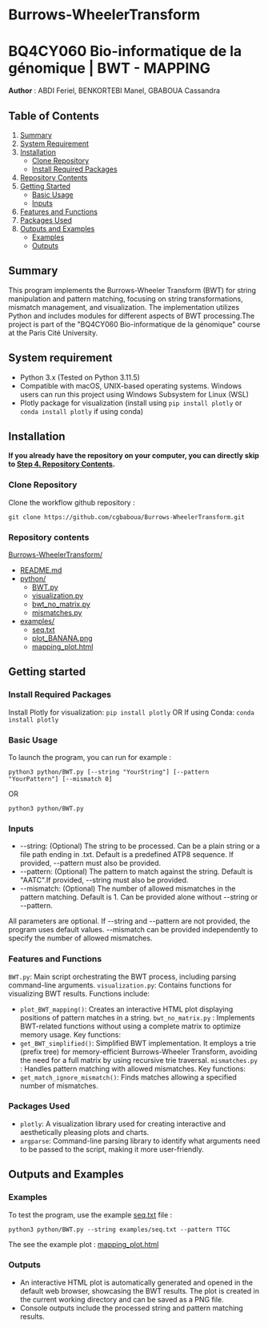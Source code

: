 # Burrows-WheelerTransform

# BQ4CY060 Bio-informatique de la génomique | BWT - MAPPING
**Author** : ABDI Feriel, BENKORTEBI Manel, GBABOUA Cassandra

## Table of Contents
1. [Summary](#summary)
2. [System Requirement](#system-requirement)
3. [Installation](#installation)
   - [Clone Repository](#clone-repository)
   - [Install Required Packages](#install-required-packages)
4. [Repository Contents](#repository-contents)
5. [Getting Started](#getting-started)
   - [Basic Usage](#basic-usage)
   - [Inputs](#inputs)
6. [Features and Functions](#features-and-functions)
7. [Packages Used](#packages-used)
8. [Outputs and Examples](#outputs-and-examples)
   - [Examples](#examples)
   - [Outputs](#outputs)


## Summary 
This program implements the Burrows-Wheeler Transform (BWT) for string manipulation and pattern matching, focusing on string transformations, mismatch management, and visualization. The implementation utilizes Python and includes modules for different aspects of BWT processing.The project is part of the "BQ4CY060 Bio-informatique de la génomique" course at the Paris Cité University.

## System requirement
- Python 3.x (Tested on Python 3.11.5)
- Compatible with macOS, UNIX-based operating systems. Windows users can run this project using Windows Subsystem for Linux (WSL)
- Plotly package for visualization (install using `pip install plotly` or `conda install plotly` if using conda)

## Installation

**If you already have the repository on your computer, you can directly skip to [Step 4. Repository Contents](#repository-contents).**

### Clone Repository

Clone the workflow github repository :

`git clone https://github.com/cgbaboua/Burrows-WheelerTransform.git`

### Repository contents 
[Burrows-WheelerTransform/](https://github.com/cgbaboua/Burrows-WheelerTransform)
  - [README.md](https://github.com/cgbaboua/Burrows-WheelerTransform/blob/main/README.md)
  - [python/](https://github.com/cgbaboua/Burrows-WheelerTransform/blob/main/python)
    - [BWT.py](https://github.com/cgbaboua/Burrows-WheelerTransform/blob/main/python/BWT.py)
    - [visualization.py](https://github.com/cgbaboua/Burrows-WheelerTransform/blob/main/python/visualization.py)
    - [bwt_no_matrix.py](https://github.com/cgbaboua/Burrows-WheelerTransform/blob/main/python/bwt_no_matrix.py)
    - [mismatches.py](https://github.com/cgbaboua/Burrows-WheelerTransform/blob/main/python/mismatches.py)
  - [examples/](https://github.com/cgbaboua/Burrows-WheelerTransform/blob/main/examples)
    - [seq.txt](https://github.com/cgbaboua/Burrows-WheelerTransform/blob/main/examples/seq.txt)
    - [plot_BANANA.png](https://github.com/cgbaboua/Burrows-WheelerTransform/blob/main/examples/plot_BANANA.png)
    - [mapping_plot.html](https://github.com/cgbaboua/Burrows-WheelerTransform/blob/main/examples/mapping_plot.html)


## Getting started

### Install Required Packages
Install Plotly for visualization:
`pip install plotly`
OR
If using Conda:
`conda install plotly`


### Basic Usage
To launch the program, you can run for example : 

`python3 python/BWT.py [--string "YourString"] [--pattern "YourPattern"] [--mismatch 0]`

OR 

`python3 python/BWT.py`

### Inputs 
- --string: (Optional) The string to be processed. Can be a plain string or a file path ending in .txt. Default is a predefined ATP8 sequence. If provided, --pattern must also be provided.
- --pattern: (Optional) The pattern to match against the string. Default is "AATC".If provided, --string must also be provided.
- --mismatch: (Optional) The number of allowed mismatches in the pattern matching. Default is 1. Can be provided alone without --string or --pattern.
  
All parameters are optional. If --string and --pattern are not provided, the program uses default values. --mismatch can be provided independently to specify the number of allowed mismatches.


### Features and Functions

`BWT.py`: Main script orchestrating the BWT process, including parsing command-line arguments.
`visualization.py`: Contains functions for visualizing BWT results. Functions include:
  - `plot_BWT_mapping()`: Creates an interactive HTML plot displaying positions of pattern matches in a string.
`bwt_no_matrix.py` : Implements BWT-related functions without using a complete matrix to optimize memory usage. Key functions:
  - `get_BWT_simplified()`: Simplified BWT implementation. It employs a trie (prefix tree) for memory-efficient Burrows-Wheeler Transform, avoiding the need for a full matrix by using recursive trie traversal.
`mismatches.py` : Handles pattern matching with allowed mismatches. Key functions:
  - `get_match_ignore_mismatch()`: Finds matches allowing a specified number of mismatches.


### Packages Used 
- `plotly`: A visualization library used for creating interactive and aesthetically pleasing plots and charts. 
- `argparse`: Command-line parsing library to identify what arguments need to be passed to the script, making it more user-friendly.

## Outputs and Examples

### Examples

To test the program, use the example [seq.txt](https://github.com/cgbaboua/Burrows-WheelerTransform/blob/main/examples/seq.txt) file :

`python3 python/BWT.py --string examples/seq.txt --pattern TTGC`

The see the example plot : [mapping_plot.html](https://github.com/cgbaboua/Burrows-WheelerTransform/blob/main/examples/mapping_plot.html)

### Outputs 

- An interactive HTML plot is automatically generated and opened in the default web browser, showcasing the BWT results. The plot is created in the current working directory and can be saved as a PNG file.
- Console outputs include the processed string and pattern matching results.
